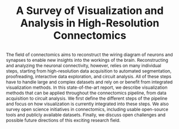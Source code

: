 ---
# this file is written in YAML http://docs.ansible.com/ansible/latest/YAMLSyntax.html
# all lines with a leading sharp are comments and will not be compiled
# longer blocks of text should start with a a leading > to escape all special characters

# URL handle for generated webpage
slug:       starconnectomics

#specifies layout to be used for page generation (do not modify)
layout:     publication

#publication title
title:      >
   A Survey of Visualization and Analysis in High-Resolution Connectomics
   
#include in selected publications on front page (optional, delete line if not applicable)
display:	selected

#list all publication authors in correct order (please check the spelling is identical to your personal page)
authors:
 - Johanna Beyer
 - Jakob Troidl
 - Saeed Boorboor
 - Markus Hadwiger
 - Arie Kaufman
 - Hanspeter Pfister

#insert publication venue (displayed on publication page)
venue:      >
   Computer Graphics Forum, Vol.41, No.3, pp. 573-607
   
#insert short venue (displayed in box in publication list)
shortvenue: >
   Eurovis STARs 2022

#specify publication year
year:       2022

#insert abstract of publication
abstract:   >
   The field of connectomics aims to reconstruct the wiring diagram of neurons and synapses to enable new insights into the workings of the brain. Reconstructing and analyzing the neuronal connectivity, however, relies on many individual steps, starting from high-resolution data acquisition to automated segmentation, proofreading, interactive data exploration, and circuit analysis. All of these steps have to handle large and complex datasets and rely on or benefit from integrated visualization methods. In this state-of-the-art report, we describe visualization methods that can be applied throughout the connectomics pipeline, from data acquisition to circuit analysis. We first define the different steps of the pipeline and focus on how visualization is currently integrated into these steps. We also survey open science initiatives in connectomics, including usable open-source tools and publicly available datasets. Finally, we discuss open challenges and possible future directions of this exciting research field.

#link to hi-res teaser image of publication (please make sure the image is wide, e.g. aspect ratio between 4:2 and 4:1)
teaser:     './publications/2022_beyer_connectomics.png'
   
#link to smaller thumbnail image of publication (please make sure the aspect ratio is 3:2, suggested size is 150x100px)
thumbnail:  './publications/2022_beyer_thumbnail.png'

#link to publication video (optional): you can either upload the video to our website (insert local link) or host it on youtube or vimeo (in this case insert the youtube/vimeo link)
#video:      'https://vimeo.com/'

#link to talk video (optional): you can either upload the video to our website (insert local link) or host it on youtube or vimeo (in this case insert the youtube/vimeo link)
#talk:       'https://www.youtube.com/watch?v=JSHjLvIulY0'

#link to publication pdf (optional)
pdf:         'https://vcg.seas.harvard.edu/publications/connectomics-survey/paper'

#link to appendix pdf (optional)
#pdfsupp:     'https://vcg.seas.harvard.edu/publications/barrio/supplementary-material'

#insert citation. please format citation by inserting <br> at line breaks, &nbsp;&nbsp; will insert a tab character to prettify the citation
citation:   >
  @article{Beyer2022ConnectomicsSTAR,<br>
   &nbsp;&nbsp;title = {A Survey of Visualization and Analysis in High-Resolution Connectomics},<br>
   &nbsp;&nbsp;author = {Beyer, Johanna and Troidl, Jakob and Boorboor, Saeed and Hadwiger, Markus and Kaufman, Arie and Pfister, Hanspeter},<br>
   &nbsp;&nbsp;journal = {Computer Graphics Forum},<br>
   &nbsp;&nbsp;volume = {41},<br>
   &nbsp;&nbsp;number = {3},<br>
   &nbsp;&nbsp;pages = {573--607},<br>
   &nbsp;&nbsp;year = {2022}<br>
  }

#insert links to additional material for the publication (optional)
#links need a title, a URL and a type (this defines the link icon) which can be one of the following values: code, archive, files, slides or text (this is the default icon)
links: 
- title: Survey Papers
  type:  web
  url:   'https://connectomics-vis-survey.github.io/'
# - title: Slides
#   type:  slides
#   url:   './publications/2021_herter_slides.pdf'
# - title: Code
#   type:  github
#   url:   'https://github.com/vccvisualization/thinvolvis'
 
---